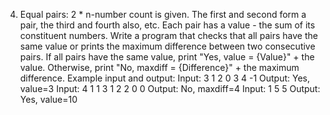 4. Equal pairs:
2 * n-number count is given. The first and second form a pair, the third and fourth also, etc. Each pair has a value - the sum of its constituent numbers. Write a program that checks that all pairs have the same value or prints the maximum difference between two consecutive pairs. If all pairs have the same value, print "Yes, value = {Value}" + the value. Otherwise, print "No, maxdiff = {Difference}" + the maximum difference.
Example input and output:
Input:
3
1
2
0
3
4
-1
Output:
Yes, value=3
Input:
4
1
1
3
1
2
2
0
0
Output:
No, maxdiff=4
Input:
1
5
5
Output:
Yes, value=10
